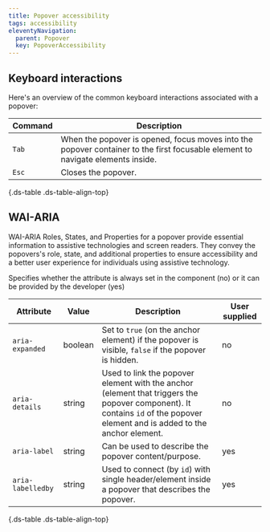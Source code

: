 ```yaml
---
title: Popover accessibility
tags: accessibility
eleventyNavigation:
  parent: Popover
  key: PopoverAccessibility
---
```

<section>

## Keyboard interactions

Here's an overview of the common keyboard interactions associated with a popover:

<div class="ds-table-wrapper">

|Command|Description|
|-|-|
|`Tab`|When the popover is opened, focus moves into the popover container to the first focusable element to navigate elements inside.|
|`Esc`|Closes the popover.|

{.ds-table .ds-table-align-top}

</div>

</section>

<section>

## WAI-ARIA
WAI-ARIA Roles, States, and Properties for a popover provide essential information to assistive technologies and screen readers. They convey the popovers's role, state, and additional properties to ensure accessibility and a better user experience for individuals using assistive technology.

<sl-tooltip id="tooltip1">Specifies whether the attribute is always set in the component (no) or it can be provided by the developer (yes)</sl-tooltip>

<div class="ds-table-wrapper">

|Attribute | Value | Description | User supplied <sl-icon name="info" aria-describedby="tooltip1" size="md"></sl-icon> |
|-|-|-|-|
|`aria-expanded`|boolean|Set to `true` (on the anchor element) if the popover is visible, `false` if the popover is hidden.|no|
|`aria-details`|string|Used to link the popover element with the anchor (element that triggers the popover component). It contains `id` of the popover element and is added to the anchor element.|no|
|`aria-label`|string|Can be used to describe the popover content/purpose.|yes|
|`aria-labelledby`|string|Used to connect (by `id`) with single header/element inside a popover that describes the popover.|yes|

{.ds-table .ds-table-align-top}

</div>

</section>
